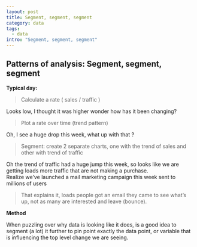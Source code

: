 ```yaml
--- 
layout: post
title: Segment, segment, segment
category: data
tags:
  - data
intro: "Segment, segment, segment"
---
```



## Patterns of analysis: Segment, segment, segment

**Typical day:**  

> Calculate a rate ( sales / traffic )

Looks low, I thought it was higher wonder how has it been changing?

> Plot a rate over time (trend pattern)

Oh, I see a huge drop this week, what up with that ?  

> Segment: create 2 separate charts, one with the trend of sales and other with trend of traffic

Oh the trend of traffic had a huge jump this week, so looks like we are getting loads more traffic that are not making a purchase.  
Realize we’ve launched a mail marketing campaign this week sent to millions of users

> That explains it, loads people got an email they came to see what’s up, not as many are interested and leave (bounce).

**Method**

When puzzling over why data is looking like it does, is a good idea to segment (a lot) it further to pin point exactly the data point, or variable that is influencing the top level change we are seeing.  
